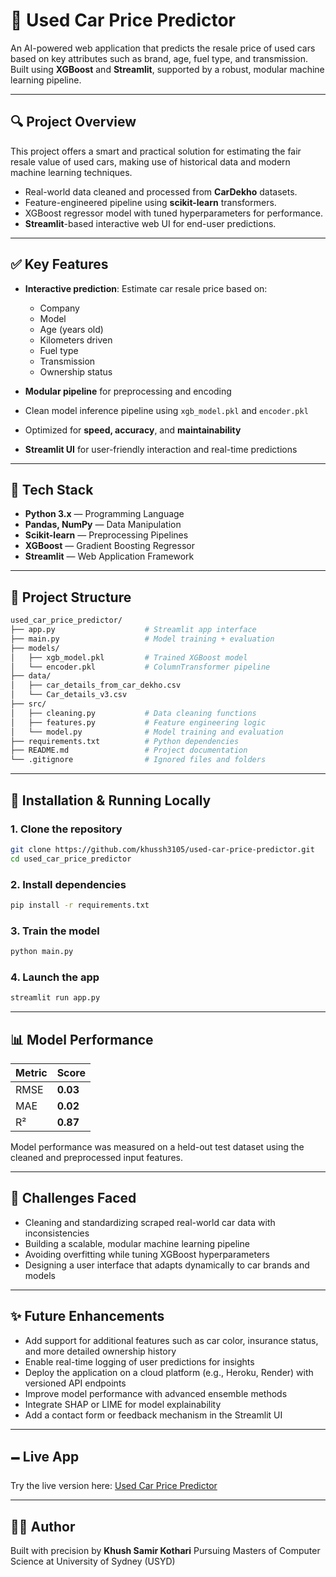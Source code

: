 # 🚗 Used Car Price Predictor

An AI-powered web application that predicts the resale price of used cars based on key attributes such as brand, age, fuel type, and transmission. Built using **XGBoost** and **Streamlit**, supported by a robust, modular machine learning pipeline.

---

## 🔍 Project Overview

This project offers a smart and practical solution for estimating the fair resale value of used cars, making use of historical data and modern machine learning techniques.

* Real-world data cleaned and processed from **CarDekho** datasets.
* Feature-engineered pipeline using **scikit-learn** transformers.
* XGBoost regressor model with tuned hyperparameters for performance.
* **Streamlit**-based interactive web UI for end-user predictions.

---

## ✅ Key Features

* **Interactive prediction**: Estimate car resale price based on:

  * Company
  * Model
  * Age (years old)
  * Kilometers driven
  * Fuel type
  * Transmission
  * Ownership status
* **Modular pipeline** for preprocessing and encoding
* Clean model inference pipeline using `xgb_model.pkl` and `encoder.pkl`
* Optimized for **speed, accuracy**, and **maintainability**
* **Streamlit UI** for user-friendly interaction and real-time predictions

---

## 🧱 Tech Stack

* **Python 3.x** — Programming Language
* **Pandas, NumPy** — Data Manipulation
* **Scikit-learn** — Preprocessing Pipelines
* **XGBoost** — Gradient Boosting Regressor
* **Streamlit** — Web Application Framework

---

## 🧱 Project Structure

```bash
used_car_price_predictor/
├── app.py                    # Streamlit app interface
├── main.py                   # Model training + evaluation
├── models/
│   ├── xgb_model.pkl         # Trained XGBoost model
│   └── encoder.pkl           # ColumnTransformer pipeline
├── data/
│   ├── car_details_from_car_dekho.csv
│   └── Car_details_v3.csv
├── src/
│   ├── cleaning.py           # Data cleaning functions
│   ├── features.py           # Feature engineering logic
│   └── model.py              # Model training and evaluation
├── requirements.txt          # Python dependencies
├── README.md                 # Project documentation
└── .gitignore                # Ignored files and folders
```

---

## 🔧 Installation & Running Locally

### 1. Clone the repository

```bash
git clone https://github.com/khussh3105/used-car-price-predictor.git
cd used_car_price_predictor
```

### 2. Install dependencies

```bash
pip install -r requirements.txt
```

### 3. Train the model

```bash
python main.py
```

### 4. Launch the app

```bash
streamlit run app.py
```

---

## 📊 Model Performance

| Metric | Score    |
| ------ | -------- |
| RMSE   | **0.03** |
| MAE    | **0.02** |
| R²     | **0.87** |

Model performance was measured on a held-out test dataset using the cleaned and preprocessed input features.

---

## 🤔 Challenges Faced

* Cleaning and standardizing scraped real-world car data with inconsistencies
* Building a scalable, modular machine learning pipeline
* Avoiding overfitting while tuning XGBoost hyperparameters
* Designing a user interface that adapts dynamically to car brands and models

---

## ✨ Future Enhancements

* Add support for additional features such as car color, insurance status, and more detailed ownership history
* Enable real-time logging of user predictions for insights
* Deploy the application on a cloud platform (e.g., Heroku, Render) with versioned API endpoints
* Improve model performance with advanced ensemble methods
* Integrate SHAP or LIME for model explainability
* Add a contact form or feedback mechanism in the Streamlit UI

---

## 🗕️ Live App

Try the live version here: [Used Car Price Predictor](https://used-car-price-predictor.streamlit.app)

---

## 👨‍💼 Author

Built with precision by **Khush Samir Kothari**
Pursuing Masters of Computer Science at University of Sydney (USYD)
